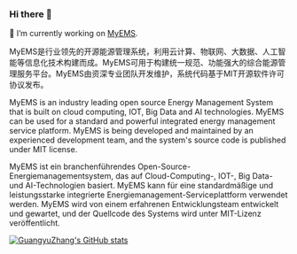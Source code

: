 ### Hi there 👋

🔭 I’m currently working on [MyEMS](https://github.com/MyEMS). 

MyEMS是行业领先的开源能源管理系统，利用云计算、物联网、大数据、人工智能等信息化技术构建而成。MyEMS可用于构建统一规范、功能强大的综合能源管理服务平台。MyEMS由资深专业团队开发维护，系统代码基于MIT开源软件许可协议发布。

MyEMS is an industry leading open source Energy Management System that is built on cloud computing, IOT, Big Data and AI technologies. MyEMS can be used for a standard and powerful integrated energy management service platform. MyEMS is being developed and maintained by an experienced development team, and the system's source code is published under MIT license.

MyEMS ist ein branchenführendes Open-Source-Energiemanagementsystem, das auf Cloud-Computing-, IOT-, Big Data- und AI-Technologien basiert. MyEMS kann für eine standardmäßige und leistungsstarke integrierte Energiemanagement-Serviceplattform verwendet werden. MyEMS wird von einem erfahrenen Entwicklungsteam entwickelt und gewartet, und der Quellcode des Systems wird unter MIT-Lizenz veröffentlicht.

[![GuangyuZhang's GitHub stats](https://github-readme-stats.vercel.app/api?username=guangyuzhang)](https://github.com/guangyuzhang/github-readme-stats)

<!--
**guangyuzhang/guangyuzhang** is a ✨ _special_ ✨ repository because its `README.md` (this file) appears on your GitHub profile.

Here are some ideas to get you started:

- 🔭 I’m currently working on ...
- 🌱 I’m currently learning ...
- 👯 I’m looking to collaborate on ...
- 🤔 I’m looking for help with ...
- 💬 Ask me about ...
- 📫 How to reach me: ...
- 😄 Pronouns: ...
- ⚡ Fun fact: ...
-->
